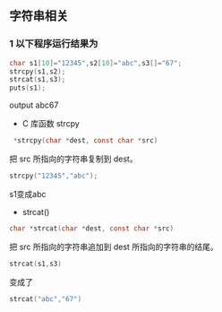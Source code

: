 ## 字符串相关
### 1 以下程序运行结果为

```c
char s1[10]="12345",s2[10]="abc",s3[]="67";
strcpy(s1,s2);
strcat(s1,s3);
puts(s1);
```
output abc67

- C 库函数 strcpy
```c
 *strcpy(char *dest, const char *src)
```

  把 src 所指向的字符串复制到 dest。

  ```c
  strcpy("12345","abc");
  ```
  s1变成abc

- strcat()
```c
char *strcat(char *dest, const char *src)
```
把 src 所指向的字符串追加到 dest 所指向的字符串的结尾。
```c
strcat(s1,s3)
```
变成了
```c
strcat("abc","67")
```
